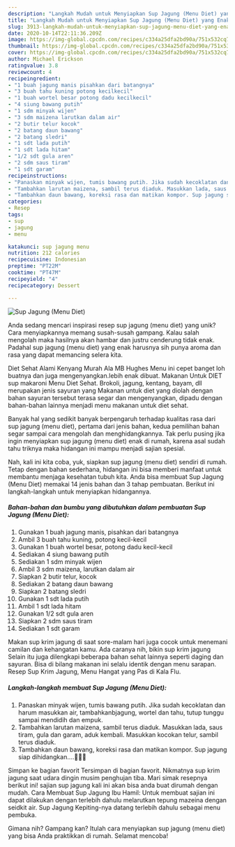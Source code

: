 ```yaml
---
description: "Langkah Mudah untuk Menyiapkan Sup Jagung (Menu Diet) yang Enak Banget"
title: "Langkah Mudah untuk Menyiapkan Sup Jagung (Menu Diet) yang Enak Banget"
slug: 3913-langkah-mudah-untuk-menyiapkan-sup-jagung-menu-diet-yang-enak-banget
date: 2020-10-14T22:11:36.209Z
image: https://img-global.cpcdn.com/recipes/c334a25dfa2bd90a/751x532cq70/sup-jagung-menu-diet-foto-resep-utama.jpg
thumbnail: https://img-global.cpcdn.com/recipes/c334a25dfa2bd90a/751x532cq70/sup-jagung-menu-diet-foto-resep-utama.jpg
cover: https://img-global.cpcdn.com/recipes/c334a25dfa2bd90a/751x532cq70/sup-jagung-menu-diet-foto-resep-utama.jpg
author: Michael Erickson
ratingvalue: 3.8
reviewcount: 4
recipeingredient:
- "1 buah jagung manis pisahkan dari batangnya"
- "3 buah tahu kuning potong kecilkecil"
- "1 buah wortel besar potong dadu kecilkecil"
- "4 siung bawang putih"
- "1 sdm minyak wijen"
- "3 sdm maizena larutkan dalam air"
- "2 butir telur kocok"
- "2 batang daun bawang"
- "2 batang sledri"
- "1 sdt lada putih"
- "1 sdt lada hitam"
- "1/2 sdt gula aren"
- "2 sdm saus tiram"
- "1 sdt garam"
recipeinstructions:
- "Panaskan minyak wijen, tumis bawang putih. Jika sudah kecoklatan dan harum masukkan air, tambahkanbjagung, wortel dan tahu, tutup tunggu sampai mendidih dan empuk."
- "Tambahkan larutan maizena, sambil terus diaduk. Masukkan lada, saus tiram, gula dan garam, aduk kembali. Masukkan kocokan telur, sambil terus diaduk."
- "Tambahkan daun bawang, koreksi rasa dan matikan kompor. Sup jagung siap dihidangkan....🍲🍲🍲"
categories:
- Resep
tags:
- sup
- jagung
- menu

katakunci: sup jagung menu 
nutrition: 212 calories
recipecuisine: Indonesian
preptime: "PT22M"
cooktime: "PT47M"
recipeyield: "4"
recipecategory: Dessert

---
```



![Sup Jagung (Menu Diet)](https://img-global.cpcdn.com/recipes/c334a25dfa2bd90a/751x532cq70/sup-jagung-menu-diet-foto-resep-utama.jpg)

Anda sedang mencari inspirasi resep sup jagung (menu diet) yang unik? Cara menyiapkannya memang susah-susah gampang. Kalau salah mengolah maka hasilnya akan hambar dan justru cenderung tidak enak. Padahal sup jagung (menu diet) yang enak harusnya sih punya aroma dan rasa yang dapat memancing selera kita.

Diet Sehat Alami Kenyang Murah Ala MB Hughes Menu ini cepet banget loh buatnya dan juga mengenyangkan.lebih enak dibuat. Makanan Untuk DIET sup makaroni Menu Diet Sehat. Brokoli, jagung, kentang, bayam, dll merupakan jenis sayuran yang Makanan untuk diet yang diolah dengan bahan sayuran tersebut terasa segar dan mengenyangkan, dipadu dengan bahan-bahan lainnya menjadi menu makanan untuk diet sehat.

Banyak hal yang sedikit banyak berpengaruh terhadap kualitas rasa dari sup jagung (menu diet), pertama dari jenis bahan, kedua pemilihan bahan segar sampai cara mengolah dan menghidangkannya. Tak perlu pusing jika ingin menyiapkan sup jagung (menu diet) enak di rumah, karena asal sudah tahu triknya maka hidangan ini mampu menjadi sajian spesial.


Nah, kali ini kita coba, yuk, siapkan sup jagung (menu diet) sendiri di rumah. Tetap dengan bahan sederhana, hidangan ini bisa memberi manfaat untuk membantu menjaga kesehatan tubuh kita. Anda bisa membuat Sup Jagung (Menu Diet) memakai 14 jenis bahan dan 3 tahap pembuatan. Berikut ini langkah-langkah untuk menyiapkan hidangannya.

<!--inarticleads1-->

##### Bahan-bahan dan bumbu yang dibutuhkan dalam pembuatan Sup Jagung (Menu Diet):

1. Gunakan 1 buah jagung manis, pisahkan dari batangnya
1. Ambil 3 buah tahu kuning, potong kecil-kecil
1. Gunakan 1 buah wortel besar, potong dadu kecil-kecil
1. Sediakan 4 siung bawang putih
1. Sediakan 1 sdm minyak wijen
1. Ambil 3 sdm maizena, larutkan dalam air
1. Siapkan 2 butir telur, kocok
1. Sediakan 2 batang daun bawang
1. Siapkan 2 batang sledri
1. Gunakan 1 sdt lada putih
1. Ambil 1 sdt lada hitam
1. Gunakan 1/2 sdt gula aren
1. Siapkan 2 sdm saus tiram
1. Sediakan 1 sdt garam


Makan sup krim jagung di saat sore-malam hari juga cocok untuk menemani camilan dan kehangatan kamu. Ada caranya nih, bikin sup krim jagung Selain itu juga dilengkapi beberapa bahan sehat lainnya seperti daging dan sayuran. Bisa di bilang makanan ini selalu identik dengan menu sarapan. Resep Sup Krim Jagung, Menu Hangat yang Pas di Kala Flu. 

<!--inarticleads2-->

##### Langkah-langkah membuat Sup Jagung (Menu Diet):

1. Panaskan minyak wijen, tumis bawang putih. Jika sudah kecoklatan dan harum masukkan air, tambahkanbjagung, wortel dan tahu, tutup tunggu sampai mendidih dan empuk.
1. Tambahkan larutan maizena, sambil terus diaduk. Masukkan lada, saus tiram, gula dan garam, aduk kembali. Masukkan kocokan telur, sambil terus diaduk.
1. Tambahkan daun bawang, koreksi rasa dan matikan kompor. Sup jagung siap dihidangkan....🍲🍲🍲


Simpan ke bagian favorit Tersimpan di bagian favorit. Nikmatnya sup krim jagung saat udara dingin musim penghujan tiba. Mari simak resepnya berikut ini! sajian sup jagung kali ini akan bisa anda buat dirumah dengan mudah. Cara Membuat Sup Jagung Ibu Hamil: Untuk membuat sajian ini dapat dilakukan dengan terlebih dahulu melarutkan tepung mazeina dengan seidkit air. Sup Jagung Kepiting-nya datang terlebih dahulu sebagai menu pembuka. 

Gimana nih? Gampang kan? Itulah cara menyiapkan sup jagung (menu diet) yang bisa Anda praktikkan di rumah. Selamat mencoba!
